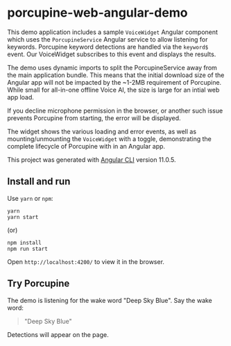 # porcupine-web-angular-demo

This demo application includes a sample `VoiceWidget` Angular component which uses the `PorcupineService` Angular service to allow listening for keywords. Porcupine keyword detections are handled via the `keyword$` event. Our VoiceWidget subscribes to this event and displays the results.

The demo uses dynamic imports to split the PorcupineService away from the main application bundle. This means that the initial download size of the Angular app will not be impacted by the ~1-2MB requirement of Porcupine. While small for all-in-one offline Voice AI, the size is large for an intial web app load.

If you decline microphone permission in the browser, or another such issue prevents Porcupine from starting, the error will be displayed.

The widget shows the various loading and error events, as well as mounting/unmounting the `VoiceWidget` with a toggle, demonstrating the complete lifecycle of Porcupine with in an Angular app.

This project was generated with [Angular CLI](https://github.com/angular/angular-cli) version 11.0.5.

## Install and run

Use `yarn` or `npm`:

```console
yarn
yarn start
```

(or)

```console
npm install
npm run start
```

Open `http://localhost:4200/` to view it in the browser.

## Try Porcupine

The demo is listening for the wake word "Deep Sky Blue". Say the wake word:

> "Deep Sky Blue"

Detections will appear on the page.
